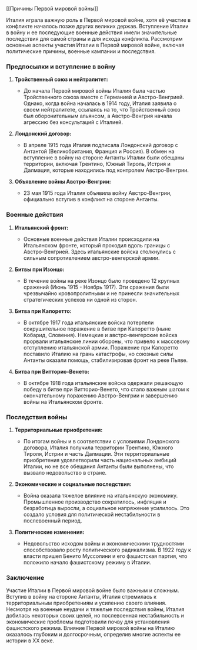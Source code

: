 [[Причины Первой мировой войны]]


Италия играла важную роль в Первой мировой войне, хотя её участие в конфликте началось позже других великих держав. Вступление Италии в войну и ее последующие военные действия имели значительные последствия для самой страны и для исхода конфликта. Рассмотрим основные аспекты участия Италии в Первой мировой войне, включая политические причины, военные кампании и последствия.

### Предпосылки и вступление в войну

1. **Тройственный союз и нейтралитет:**
   - До начала Первой мировой войны Италия была частью Тройственного союза вместе с Германией и Австро-Венгрией. Однако, когда война началась в 1914 году, Италия заявила о своем нейтралитете, ссылаясь на то, что Тройственный союз был оборонительным альянсом, а Австро-Венгрия начала агрессию без консультаций с Италией.

2. **Лондонский договор:**
   - В апреле 1915 года Италия подписала Лондонский договор с Антантой (Великобритания, Франция и Россия). В обмен на вступление в войну на стороне Антанты Италии были обещаны территории, включая Трентино, Южный Тироль, Истрия и Далмация, которые находились под контролем Австро-Венгрии.

3. **Объявление войны Австро-Венгрии:**
   - 23 мая 1915 года Италия объявила войну Австро-Венгрии, официально вступив в конфликт на стороне Антанты.

### Военные действия

1. **Итальянский фронт:**
   - Основные военные действия Италии происходили на Итальянском фронте, который проходил вдоль границы с Австро-Венгрией. Здесь итальянские войска столкнулись с сильным сопротивлением австро-венгерской армии. 

2. **Битвы при Изонцо:**
   - В течение войны на реке Изонцо было проведено 12 крупных сражений (Июнь 1915 - Ноябрь 1917). Эти сражения были чрезвычайно кровопролитными и не принесли значительных стратегических успехов ни одной из сторон.

3. **Битва при Капоретто:**
   - В октябре 1917 года итальянские войска потерпели сокрушительное поражение в битве при Капоретто (ныне Кобарид, Словения). Немецкие и австро-венгерские войска прорвали итальянские линии обороны, что привело к массовому отступлению итальянской армии. Поражение при Капоретто поставило Италию на грань катастрофы, но союзные силы Антанты оказали помощь, стабилизировав фронт на реке Пьяве.

4. **Битва при Витторио-Венето:**
   - В октябре 1918 года итальянские войска одержали решающую победу в битве при Витторио-Венето, что стало важным шагом к окончательному поражению Австро-Венгрии и завершению войны на Итальянском фронте.

### Последствия войны

1. **Территориальные приобретения:**
   - По итогам войны и в соответствии с условиями Лондонского договора, Италия получила территории Трентино, Южного Тироля, Истрии и часть Далмации. Эти территориальные приобретения удовлетворили часть национальных амбиций Италии, но не все обещания Антанты были выполнены, что вызвало недовольство в стране.

2. **Экономические и социальные последствия:**
   - Война оказала тяжелое влияние на итальянскую экономику. Промышленное производство сократилось, инфляция и безработица выросли, а социальное напряжение усилилось. Это создало условия для политической нестабильности в послевоенный период.

3. **Политические изменения:**
   - Недовольство исходом войны и экономическими трудностями способствовало росту политического радикализма. В 1922 году к власти пришел Бенито Муссолини и его фашистская партия, что положило начало фашистскому режиму в Италии.

### Заключение

Участие Италии в Первой мировой войне было важным и сложным. Вступив в войну на стороне Антанты, Италия стремилась к территориальным приобретениям и усилению своего влияния. Несмотря на военные неудачи и тяжелые последствия войны, Италия добилась некоторых своих целей, но послевоенная нестабильность и экономические проблемы подготовили почву для установления фашистского режима. Влияние Первой мировой войны на Италию оказалось глубоким и долгосрочным, определив многие аспекты ее истории в XX веке.